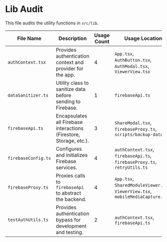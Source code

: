 # Lib Audit

This file audits the utility functions in `src/lib`.

| File Name | Description | Usage Count | Usage Location |
|---|---|---|---|
| `authContext.tsx` | Provides authentication context and provider for the app. | 4 | `App.tsx`, `AuthButton.tsx`, `AuthModal.tsx`, `ViewerView.tsx` |
| `dataSanitizer.ts` | Utility class to sanitize data before sending to Firebase. | 1 | `firebaseApi.ts` |
| `firebaseApi.ts` | Encapsulates all Firebase interactions (Firestore, Storage, etc.). | 3 | `ShareModal.tsx`, `firebaseProxy.ts`, `scripts/backup-data.ts` |
| `firebaseConfig.ts` | Configures and initializes Firebase services. | 4 | `authContext.tsx`, `firebaseApi.ts`, `firebaseProxy.ts`, `retryUtils.ts` |
| `firebaseProxy.ts` | Proxies calls to `firebaseApi` to abstract the backend. | 4 | `App.tsx`, `SharedModuleViewer.tsx`, `ViewerView.tsx`, `mobileMediaCapture.ts` |
| `testAuthUtils.ts` | Provides authentication bypass for development and testing. | 2 | `authContext.tsx`, `firebaseApi.ts` |
